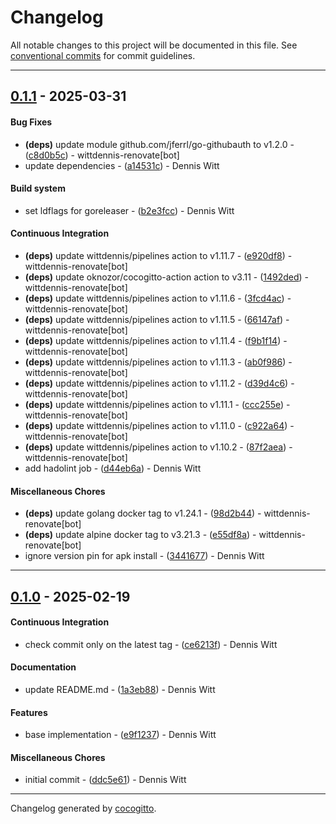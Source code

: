 # Changelog
All notable changes to this project will be documented in this file. See [conventional commits](https://www.conventionalcommits.org/) for commit guidelines.

- - -
## [0.1.1](https://github.com/wittdennis/github-app-cli/compare/b2e3fcc52a0981134ab263734ee993c2edcc0224..0.1.1) - 2025-03-31
#### Bug Fixes
- **(deps)** update module github.com/jferrl/go-githubauth to v1.2.0 - ([c8d0b5c](https://github.com/wittdennis/github-app-cli/commit/c8d0b5c7f0a4f55bdca3b2f4db58bc90e112a6e8)) - wittdennis-renovate[bot]
- update dependencies - ([a14531c](https://github.com/wittdennis/github-app-cli/commit/a14531cb1b80da1ef4a4d3a35aaf02e30e8d452e)) - Dennis Witt
#### Build system
- set ldflags for goreleaser - ([b2e3fcc](https://github.com/wittdennis/github-app-cli/commit/b2e3fcc52a0981134ab263734ee993c2edcc0224)) - Dennis Witt
#### Continuous Integration
- **(deps)** update wittdennis/pipelines action to v1.11.7 - ([e920df8](https://github.com/wittdennis/github-app-cli/commit/e920df8d986545eff6f05b6d15a9dab86fc9c6ab)) - wittdennis-renovate[bot]
- **(deps)** update oknozor/cocogitto-action action to v3.11 - ([1492ded](https://github.com/wittdennis/github-app-cli/commit/1492ded76660a5964901239b704b3b6d67c14043)) - wittdennis-renovate[bot]
- **(deps)** update wittdennis/pipelines action to v1.11.6 - ([3fcd4ac](https://github.com/wittdennis/github-app-cli/commit/3fcd4ac44d829ad2439f3d4ac3aff17e3c897c1a)) - wittdennis-renovate[bot]
- **(deps)** update wittdennis/pipelines action to v1.11.5 - ([66147af](https://github.com/wittdennis/github-app-cli/commit/66147aff2441fefd2136ba91c5d514ebb199b9fa)) - wittdennis-renovate[bot]
- **(deps)** update wittdennis/pipelines action to v1.11.4 - ([f9b1f14](https://github.com/wittdennis/github-app-cli/commit/f9b1f14d1c3ea449de2d6284012d87e0cb9545bd)) - wittdennis-renovate[bot]
- **(deps)** update wittdennis/pipelines action to v1.11.3 - ([ab0f986](https://github.com/wittdennis/github-app-cli/commit/ab0f986b29197b2bc94b271ca7f4825b72c384d2)) - wittdennis-renovate[bot]
- **(deps)** update wittdennis/pipelines action to v1.11.2 - ([d39d4c6](https://github.com/wittdennis/github-app-cli/commit/d39d4c623506895d53cdd4a6227539eb67f8cbb4)) - wittdennis-renovate[bot]
- **(deps)** update wittdennis/pipelines action to v1.11.1 - ([ccc255e](https://github.com/wittdennis/github-app-cli/commit/ccc255e3f962ab01adf39515157f37de5ff5a9c8)) - wittdennis-renovate[bot]
- **(deps)** update wittdennis/pipelines action to v1.11.0 - ([c922a64](https://github.com/wittdennis/github-app-cli/commit/c922a64b4229ba2048a0b4e72e7311af57d03a91)) - wittdennis-renovate[bot]
- **(deps)** update wittdennis/pipelines action to v1.10.2 - ([87f2aea](https://github.com/wittdennis/github-app-cli/commit/87f2aea5280347f3ffa123b32c4f7f833004d715)) - wittdennis-renovate[bot]
- add hadolint job - ([d44eb6a](https://github.com/wittdennis/github-app-cli/commit/d44eb6add63f6a9b3afaef301dc015821f6f876e)) - Dennis Witt
#### Miscellaneous Chores
- **(deps)** update golang docker tag to v1.24.1 - ([98d2b44](https://github.com/wittdennis/github-app-cli/commit/98d2b44c19aa119f678d1df57e52047add4208f5)) - wittdennis-renovate[bot]
- **(deps)** update alpine docker tag to v3.21.3 - ([e55df8a](https://github.com/wittdennis/github-app-cli/commit/e55df8ae1dc6dda49d3befe4211a59d3e269b17e)) - wittdennis-renovate[bot]
- ignore version pin for apk install - ([3441677](https://github.com/wittdennis/github-app-cli/commit/34416773e9e2cb67a34da2c3a35877981c513587)) - Dennis Witt

- - -

## [0.1.0](https://github.com/wittdennis/github-app-cli/compare/ddc5e611fc55a2c4f814bd5840976a58f3d24eea..0.1.0) - 2025-02-19
#### Continuous Integration
- check commit only on the latest tag - ([ce6213f](https://github.com/wittdennis/github-app-cli/commit/ce6213f5ecdea8938def2d4dfb981b55ee2961d2)) - Dennis Witt
#### Documentation
- update README.md - ([1a3eb88](https://github.com/wittdennis/github-app-cli/commit/1a3eb88355371d06216cb2bf4a05c51a9c09eb84)) - Dennis Witt
#### Features
- base implementation - ([e9f1237](https://github.com/wittdennis/github-app-cli/commit/e9f1237fb85eaed292b812862a817fc6eb8186dc)) - Dennis Witt
#### Miscellaneous Chores
- initial commit - ([ddc5e61](https://github.com/wittdennis/github-app-cli/commit/ddc5e611fc55a2c4f814bd5840976a58f3d24eea)) - Dennis Witt

- - -

Changelog generated by [cocogitto](https://github.com/cocogitto/cocogitto).